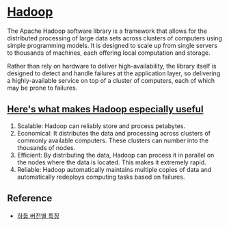 
# [Hadoop](https://hadoop.apache.org)

The Apache Hadoop software library is a framework that allows for the distributed processing of large data sets across clusters of computers using simple programming models. It is designed to scale up from single servers to thousands of machines, each offering local computation and storage.

Rather than rely on hardware to deliver high-availability, the library itself is designed to detect and handle failures at the application layer, so delivering a highly-available service on top of a cluster of computers, each of which may be prone to failures.

## [Here's what makes Hadoop especially useful](https://svn.apache.org/repos/asf/hadoop/common/tags/release-0.15.1/docs/index.html)

1. Scalable: Hadoop can reliably store and process petabytes.
2. Economical: It distributes the data and processing across clusters of commonly available computers. These clusters can number into the thousands of nodes.
3. Efficient: By distributing the data, Hadoop can process it in parallel on the nodes where the data is located. This makes it extremely rapid.
4. Reliable: Hadoop automatically maintains multiple copies of data and automatically redeploys computing tasks based on failures.

## Reference
- [하둡 버전별 특징](https://wikidocs.net/26170)
